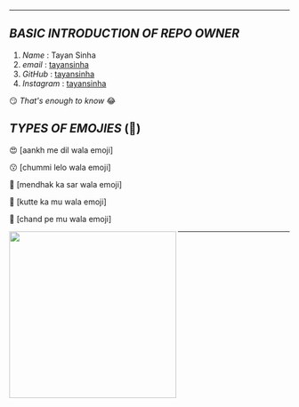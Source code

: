 ____________________________________________________________________



## ***BASIC INTRODUCTION OF REPO OWNER***

1. *Name* : Tayan Sinha
2. *email* : [tayansinha](tayansinha@gmail.com)
3. *GitHub* : [tayansinha](github.com/tayansinha)
4. *Instagram* : [tayansinha](instagram.com/tayansinha)

:smirk: *That's enough to know* :joy: 



  ## ***TYPES OF EMOJIES*** (:basketball:)

:heart_eyes:  [aankh me dil wala emoji]
  
:kissing:  [chummi lelo wala emoji]
  
:frog:  [mendhak ka sar wala emoji]
  
:dog:  [kutte ka mu wala emoji]
  
:full_moon_with_face:  [chand pe mu wala emoji]

 <img align="left" width="300" height="300" src=" https://images.app.goo.gl/ajpkxDUFx1ioBAtbA ">


 ___________________________________________________________________


